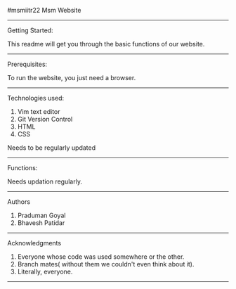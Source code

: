 #msmiitr22
Msm Website
______

Getting Started:

This readme will get you through the basic functions of our website.
______

Prerequisites:

To run the website, you just need a browser. 
______

Technologies used:
1. Vim text editor
2. Git Version Control
3. HTML
4. CSS

Needs to be regularly updated
______

Functions:

Needs updation regularly.
______

Authors 
1. Praduman Goyal
2. Bhavesh Patidar
______

Acknowledgments
1. Everyone whose code was used somewhere or the other.
2. Branch mates( without them we couldn't even think about it).
3. Literally, everyone.
______

